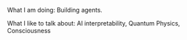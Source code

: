 What I am doing:
Building agents.

What I like to talk about:
AI interpretability, Quantum Physics, Consciousness
